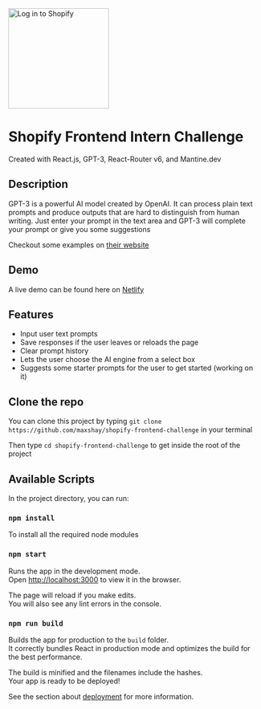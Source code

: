 <img src="https://shopify-assets.shopifycdn.com/accounts/production/theme_configuration/logo/oauth_provider/merchant/logo.svg?v=1631025778"  alt="Log in to Shopify" width="200"  />

# Shopify Frontend Intern Challenge

Created with React.js, GPT-3, React-Router v6, and Mantine.dev

## Description

GPT-3 is a powerful AI model created by OpenAI. It can process plain text prompts and produce outputs that are hard to distinguish from human writing. Just enter your prompt in the text area and GPT-3 will complete your prompt or give you some suggestions

Checkout some examples on [their website](https://beta.openai.com/examples)

## Demo

A live demo can be found here on [Netlify](https://charming-crumble-ef08dd.netlify.app)

## Features

- Input user text prompts
- Save responses if the user leaves or reloads the page
- Clear prompt history
- Lets the user choose the AI engine from a select box
- Suggests some starter prompts for the user to get started (working on it)

## Clone the repo

You can clone this project by typing `git clone https://github.com/maxshay/shopify-frontend-challenge` in your terminal

Then type `cd shopify-frontend-challenge` to get inside the root of the project

## Available Scripts

In the project directory, you can run:

### `npm install`

To install all the required node modules

### `npm start`

Runs the app in the development mode.\
Open [http://localhost:3000](http://localhost:3000) to view it in the browser.

The page will reload if you make edits.\
You will also see any lint errors in the console.

### `npm run build`

Builds the app for production to the `build` folder.\
It correctly bundles React in production mode and optimizes the build for the best performance.

The build is minified and the filenames include the hashes.\
Your app is ready to be deployed!

See the section about [deployment](https://facebook.github.io/create-react-app/docs/deployment) for more information.
